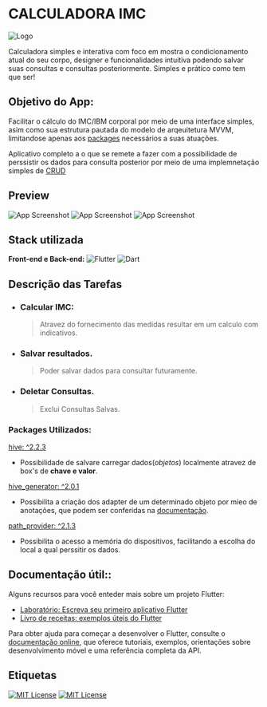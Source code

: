 
# CALCULADORA IMC
![Logo](..\assets\Logo.png)

Calculadora simples e interativa com foco em mostra o condicionamento atual do seu corpo, designer e funcionalidades intuitiva podendo salvar suas consultas e consultas posteriormente. Simples e prático como tem que ser!




## Objetivo do App:
Facilitar o cálculo do IMC/IBM corporal por meio de uma interface simples, asim como sua estrutura pautada do modelo de arqeuitetura MVVM, limitandose apenas aos [packages](https://pub.dev/) necessários a suas atuações.

Aplicativo completo a o que se remete a fazer com a possibilidade de perssistir os dados para consulta posterior por meio de uma implemnetação simples de [CRUD](https://coodesh.com/blog/dicionario/o-que-e-crud/) 




## Preview
![App Screenshot](C:\Users\conta\Downloads\coisas\imc_app_cal\assets\Logo.png)
![App Screenshot](C:\Users\conta\Downloads\coisas\imc_app_cal\assets\Logo.png)
![App Screenshot](C:\Users\conta\Downloads\coisas\imc_app_cal\assets\Logo.png)


## Stack utilizada

**Front-end e Back-end:** ![Flutter](https://img.shields.io/badge/Flutter-29B6F6?style=for-the-badge&logo=flutter&logoColor=whit) ![Dart](https://img.shields.io/badge/Dart-02569B?style=for-the-badge&logo=Dart&logoColor=whit)




##   **Descrição das Tarefas**

- ### Calcular IMC:
    > Atravez do fornecimento das medidas resultar em um calculo com indicativos.
    
- ### Salvar resultados.
    > Poder salvar dados para consultar futuramente.

- ### Deletar Consultas.
    > Exclui Consultas Salvas.

### **Packages Utilizados:**

[hive: ^2.2.3](https://pub.dev/packages/hive)
 - Possibilidade de salvare carregar dados(*objetos*) localmente atravez de box's de **chave e valor**.

[hive_generator: ^2.0.1](https://pub.dev/packages/path_provider)
- Possibilita a criação dos adapter de um determinado objeto por mieo de anotações, que podem ser conferidas na [documentação](https://docs.hivedb.dev/#/custom-objects/generate_adapter).

[path_provider: ^2.1.3](https://pub.dev/packages/path_provider)
- Possibilita o acesso a memória do dispositivos, facilitando a escolha do local a qual perssitir os dados.


## Documentação útil::

Alguns recursos para você enteder mais sobre um projeto Flutter:

- [Laboratório: Escreva seu primeiro aplicativo Flutter](https://docs.flutter.dev/get-started/codelab)
- [Livro de receitas: exemplos úteis do Flutter](https://docs.flutter.dev/cookbook)

Para obter ajuda para começar a desenvolver o Flutter, consulte o
[documentação online](https://docs.flutter.dev/), que oferece tutoriais,
exemplos, orientações sobre desenvolvimento móvel e uma referência completa da API.


## Etiquetas

[![MIT License](https://img.shields.io/badge/License-MIT-green.svg)](https://choosealicense.com/licenses/mit/) [![MIT License](https://img.shields.io/badge/Document-Flutter-blue.svg)](https://docs.flutter.dev/)

